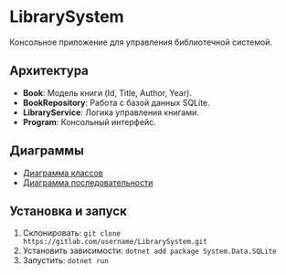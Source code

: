 # LibrarySystem

Консольное приложение для управления библиотечной системой.

## Архитектура
- **Book**: Модель книги (Id, Title, Author, Year).
- **BookRepository**: Работа с базой данных SQLite.
- **LibraryService**: Логика управления книгами.
- **Program**: Консольный интерфейс.

## Диаграммы
- [Диаграмма классов](docs/class-diagram.png)
- [Диаграмма последовательности](docs/sequence-diagram.png)

## Установка и запуск
1. Склонировать: `git clone https://gitlab.com/username/LibrarySystem.git`
2. Установить зависимости: `dotnet add package System.Data.SQLite`
3. Запустить: `dotnet run`
